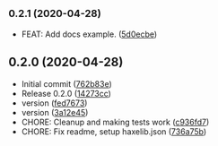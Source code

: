 ## <small>0.2.1 (2020-04-28)</small>

* FEAT: Add docs example. ([5d0ecbe](https://github.com/dropecho/fsm/commit/5d0ecbe))



## 0.2.0 (2020-04-28)

* Initial commit ([762b83e](https://github.com/dropecho/fsm/commit/762b83e))
* Release 0.2.0 ([14273cc](https://github.com/dropecho/fsm/commit/14273cc))
* version ([fed7673](https://github.com/dropecho/fsm/commit/fed7673))
* version ([3a12e45](https://github.com/dropecho/fsm/commit/3a12e45))
* CHORE: Cleanup and making tests work ([c936fd7](https://github.com/dropecho/fsm/commit/c936fd7))
* CHORE: Fix readme, setup haxelib.json ([736a75b](https://github.com/dropecho/fsm/commit/736a75b))



